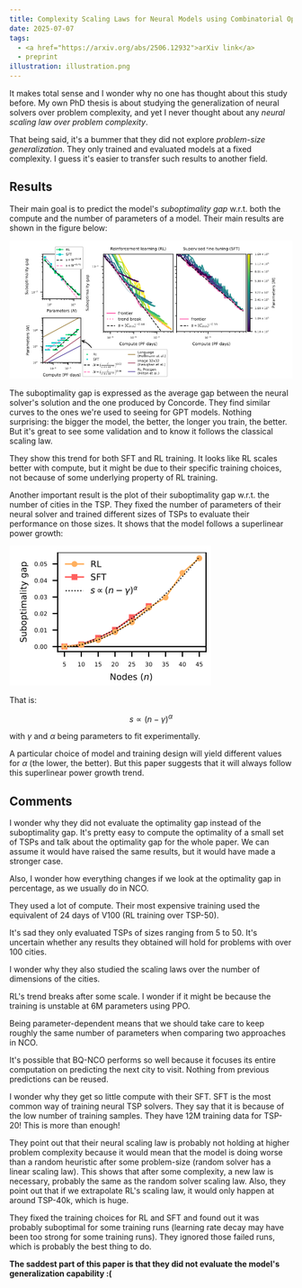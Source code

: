 ```yaml
---
title: Complexity Scaling Laws for Neural Models using Combinatorial Optimization
date: 2025-07-07
tags:
  - <a href="https://arxiv.org/abs/2506.12932">arXiv link</a>
  - preprint
illustration: illustration.png
---
```


It makes total sense and I wonder why no one has thought about this study before. My own PhD thesis
is about studying the generalization of neural solvers over problem complexity, and yet I never
thought about any *neural scaling law over problem complexity*.

That being said, it's a bummer that they did not explore *problem-size generalization*. They only
trained and evaluated models at a fixed complexity. I guess it's easier to transfer such results to
another field.

## Results

Their main goal is to predict the model's *suboptimality gap* w.r.t. both the compute and the number
of parameters of a model. Their main results are shown in the figure below:

![Scaling laws](scaling-laws.png)

The suboptimality gap is expressed as the average gap between the neural solver's solution and the
one produced by Concorde. They find similar curves to the ones we're used to seeing for GPT models.
Nothing surprising: the bigger the model, the better, the longer you train, the better. But it's
great to see some validation and to know it follows the classical scaling law.

They show this trend for both SFT and RL training. It looks like RL scales better with compute, but
it might be due to their specific training choices, not because of some underlying property of RL
training.

Another important result is the plot of their suboptimality gap w.r.t. the number of cities in the
TSP. They fixed the number of parameters of their neural solver and trained different sizes of TSPs
to evaluate their performance on those sizes. It shows that the model follows a superlinear power
growth:

![Superlinear Power Growth of a Fixed-size Neural Solver](superlinear-power-growth.png)

That is:

$$
s \propto (n - \gamma)^{\alpha}
$$

with $\gamma$ and $\alpha$ being parameters to fit experimentally.

A particular choice of model and training design will yield different values for $\alpha$ (the
lower, the better). But this paper suggests that it will always follow this superlinear power growth
trend.

## Comments

I wonder why they did not evaluate the optimality gap instead of the suboptimality gap. It's pretty
easy to compute the optimality of a small set of TSPs and talk about the optimality gap for the
whole paper. We can assume it would have raised the same results, but it would have made a stronger
case.

Also, I wonder how everything changes if we look at the optimality gap in percentage, as we usually
do in NCO.

They used a lot of compute. Their most expensive training used the equivalent of 24 days of V100 (RL
training over TSP-50).

It's sad they only evaluated TSPs of sizes ranging from 5 to 50. It's uncertain whether any results
they obtained will hold for problems with over 100 cities.

I wonder why they also studied the scaling laws over the number of dimensions of the cities.

RL's trend breaks after some scale. I wonder if it might be because the training is unstable at 6M
parameters using PPO.

Being parameter-dependent means that we should take care to keep roughly the same number of
parameters when comparing two approaches in NCO.

It's possible that BQ-NCO performs so well because it focuses its entire computation on predicting
the next city to visit. Nothing from previous predictions can be reused.

I wonder why they get so little compute with their SFT. SFT is the most common way of training
neural TSP solvers. They say that it is because of the low number of training samples. They have 12M
training data for TSP-20! This is more than enough!

They point out that their neural scaling law is probably not holding at higher problem complexity
because it would mean that the model is doing worse than a random heuristic after some problem-size
(random solver has a linear scaling law). This shows that after some complexity, a new law is
necessary, probably the same as the random solver scaling law. Also, they point out that if we
extrapolate RL's scaling law, it would only happen at around TSP-40k, which is huge.

They fixed the training choices for RL and SFT and found out it was probably suboptimal for some
training runs (learning rate decay may have been too strong for some training runs). They ignored
those failed runs, which is probably the best thing to do.

**The saddest part of this paper is that they did not evaluate the model's generalization capability :(**

[paper]: https://arxiv.org/abs/2506.12932

